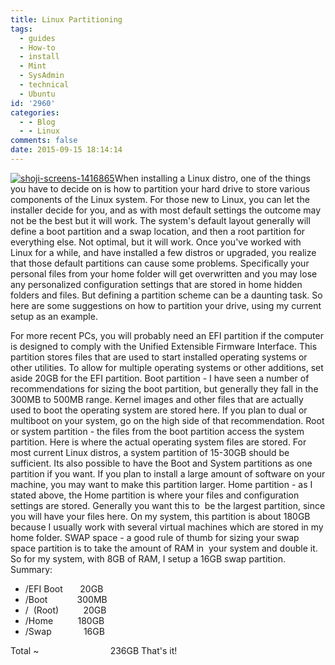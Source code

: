 ```yaml
---
title: Linux Partitioning
tags:
  - guides
  - How-to
  - install
  - Mint
  - SysAdmin
  - technical
  - Ubuntu
id: '2960'
categories:
  - - Blog
  - - Linux
comments: false
date: 2015-09-15 18:14:14
---
```


[![shoji-screens-1416865](http://edpflager.com/wp-content/uploads/2015/09/shoji-screens-1416865-1024x768.jpg)](http://edpflager.com/wp-content/uploads/2015/09/shoji-screens-1416865.jpg)When installing a Linux distro, one of the things you have to decide on is how to partition your hard drive to store various components of the Linux system. For those new to Linux, you can let the installer decide for you, and as with most default settings the outcome may not be the best but it will work. The system's default layout generally will define a boot partition and a swap location, and then a root partition for everything else. Not optimal, but it will work. Once you've worked with Linux for a while, and have installed a few distros or upgraded, you realize that those default partitions can cause some problems. Specifically your personal files from your home folder will get overwritten and you may lose any personalized configuration settings that are stored in home hidden folders and files. But defining a partition scheme can be a daunting task. So here are some suggestions on how to partition your drive, using my current setup as an example.
<!-- more -->
For more recent PCs, you will probably need an EFI partition if the computer is designed to comply with the Unified Extensible Firmware Interface. This partition stores files that are used to start installed operating systems or other utilities. To allow for multiple operating systems or other additions, set aside 20GB for the EFI partition. Boot partition - I have seen a number of recommendations for sizing the boot partition, but generally they fall in the 300MB to 500MB range. Kernel images and other files that are actually used to boot the operating system are stored here. If you plan to dual or multiboot on your system, go on the high side of that recommendation. Root or system partition - the files from the boot partition access the system partition. Here is where the actual operating system files are stored. For most current Linux distros, a system partition of 15-30GB should be sufficient. Its also possible to have the Boot and System partitions as one partition if you want. If you plan to install a large amount of software on your machine, you may want to make this partition larger. Home partition - as I stated above, the Home partition is where your files and configuration settings are stored. Generally you want this to  be the largest partition, since you will have your files here. On my system, this partition is about 180GB because I usually work with several virtual machines which are stored in my home folder. SWAP space - a good rule of thumb for sizing your swap space partition is to take the amount of RAM in  your system and double it. So for my system, with 8GB of RAM, I setup a 16GB swap partition.  Summary:

*   /EFI Boot       20GB
*   /Boot            300MB
*   /  (Root)          20GB
*   /Home          180GB
*   /Swap             16GB

Total ~                             236GB That's it!